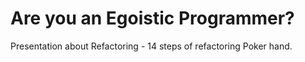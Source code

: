 Are you an Egoistic Programmer?
===============================

Presentation about Refactoring - 14 steps of refactoring Poker hand.
